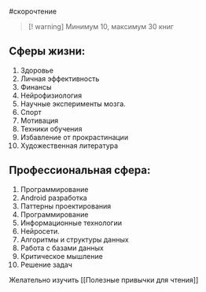 #скорочтение 

>[! warning] Минимум 10, максимум 30 книг

## Сферы жизни:

1. Здоровье
2. Личная эффективность
3. Финансы
4. Нейрофизиология
5. Научные эксперименты мозга.
6. Спорт
7. Мотивация
8. Техники обучения
9. Избавление от прокрастинации
10. Художественная литература

## Профессиональная сфера:

1. Программирование
2. Android разработка
3. Паттерны проектирования
4. Программирование
5. Информационные технологии
6. Нейросети.
7. Алгоритмы и структуры данных
8. Работа с базами данных
9. Критическое мышление
10. Решение задач

Желательно изучить [[Полезные привычки для чтения]]
